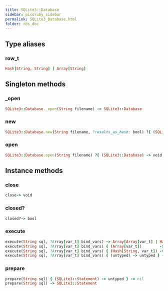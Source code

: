 ```yaml
---
title: SQLite3::Database
sidebar: picoruby_sidebar
permalink: SQLite3_Database.html
folder: rbs_doc
---
```

## Type aliases
### row_t
```ruby
Hash[String, String] | Array[String]
```
## Singleton methods
### _open

```ruby
SQLite3::Database._open(String filename) -> SQLite3::Database
```
### new

```ruby
SQLite3::Database.new(String filename, ?results_as_hash: bool) ?{ (SQLite3::Database) -> void } -> SQLite3::Database
```
### open

```ruby
SQLite3::Database.open(String filename) ?{ (SQLite3::Database) -> void } -> SQLite3::Database
```
## Instance methods
### close

```ruby
close-> void
```
### closed?

```ruby
closed?-> bool
```
### execute

```ruby
execute(String sql, ?Array[var_t] bind_vars) -> Array[Array[var_t] | Hash[String, var_t]]
execute(String sql, ?Array[var_t] bind_vars) { (Array[var_t])        -> Array[var_t]        } -> nil
execute(String sql, ?Array[var_t] bind_vars) { (Hash[String, var_t]) -> Hash[String, var_t] } -> nil
execute(String sql, ?Array[var_t] bind_vars) { (untyped) -> untyped } -> nil
```
### prepare

```ruby
prepare(String sql) { (SQLite3::Statement) -> untyped } -> nil
prepare(String sql) -> SQLite3::Statement
```
